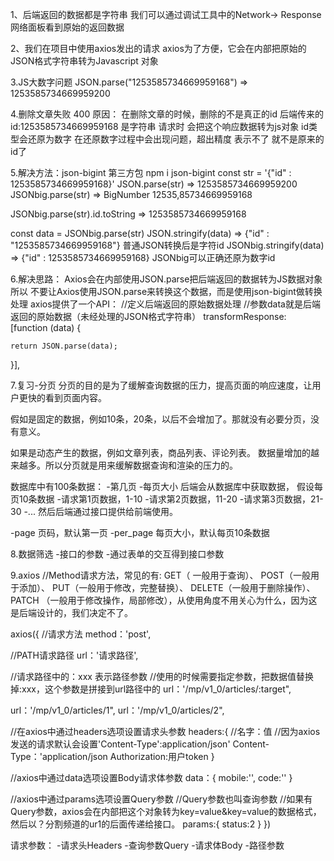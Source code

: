 1、后端返回的数据都是字符串
我们可以通过调试工具中的Network-> Response
网络面板看到原始的返回数据

2、我们在项目中使用axios发出的请求
axios为了方便，它会在内部把原始的JSON格式字符串转为Javascript 对象

3.JS大数字问题
JSON.parse("1253585734669959168")
  =>  1253585734669959200

4.删除文章失败 400 原因：
在删除文章的时候，删除的不是真正的id
后端传来的id:1253585734669959168 是字符串
请求时 会把这个响应数据转为js对象 id类型会还原为数字
在还原数字过程中会出现问题，超出精度 表示不了
就不是原来的id了

5.解决方法：json-bigint 第三方包
npm i json-bigint 
const str = '{"id" : 1253585734669959168}'
JSON.parse(str)     =>  1253585734669959200
JSONbig.parse(str)  =>  BigNumber 12535,85734669959168
<!-- JSONbig会把超出JS安全整数范围的数字转为一种类型为BigNumber的对象 
我们在使用的时候需要把这个BigNumber.toString()就能得到原来正确的数据-->
JSONbig.parse(str).id.toString  =>  1253585734669959168

const data = JSONbig.parse(str)
JSON.stringify(data)  =>  {"id" : "1253585734669959168"} 普通JSON转换后是字符id
JSONbig.stringify(data)  =>  {"id" : 1253585734669959168} JSONbig可以正确还原为数字id

6.解决思路：
Axios会在内部使用JSON.parse把后端返回的数据转为JS数据对象
所以 不要让Axios使用JSON.parse来转换这个数据，而是使用json-bigint做转换处理
axios提供了一个API：
//定义后端返回的原始数据处理
//参数data就是后端返回的原始数据（未经处理的JSON格式字符串）
transformResponse: [function (data) {
  <!-- axios默认在 内部使用JSON.parse 来转换处理原始数据-->

    return JSON.parse(data);
  }],


7.复习-分页
分页的目的是为了缓解查询数据的压力，提高页面的响应速度，让用户更快的看到页面内容。

假如是固定的数据，例如10条，20条，以后不会增加了。那就没有必要分页，没有意义。

如果是动态产生的数据，例如文章列表，商品列表、评论列表。
数据量增加的越来越多。所以分页就是用来缓解数据查询和渲染的压力的。

数据库中有100条数据：
-第几页
-每页大小
后端会从数据库中获取数据，
假设每页10条数据
-请求第1页数据，1-10
-请求第2页数据，11-20
-请求第3页数据，21-30
-...
然后后端通过接口提供给前端使用。

-page     页码，默认第一页
-per_page 每页大小，默认每页10条数据

8.数据筛选
-接口的参数
-通过表单的交互得到接口参数

9.axios
//Method请求方法，常见的有:
GET（ 一般用于查询）、
POST（一般用于添加）、
PUT（一般用于修改，完整替换）、
DELETE（一般用于删除操作）、
PATCH （一般用于修改操作，局部修改），从使用角度不用关心为什么，因为这是后端设计的，我们决定不了。

axios({
  //请求方法
  method：'post',   

  //PATH请求路径
  url：'请求路径',  

  //请求路径中的：xxx 表示路径参数
  //使用的时候需要指定参数，把数据值替换掉:xxx，这个参数是拼接到url路径中的
  url：'/mp/v1_0/articles/:target",

  url：'/mp/v1_0/articles/1",
  url：'/mp/v1_0/articles/2",

  //在axios中通过headers选项设置请求头参数
  headers:{
    //名字：值
    //因为axios发送的请求默认会设置'Content-Type':application/json'
    Content-Type：'application/json
    <!--添加用户身份的代码 放在请求拦截器中 统一处理 -->
    Authorization:用户token
  }

  //axios中通过data选项设置Body请求体参数
  data：{
      mobile:'',
      code:''
  }

  //axios中通过params选项设置Query参数
  //Query参数也叫查询参数
  //如果有Query参数，axios会在内部把这个对象转为key=value&key=value的数据格式，然后以？分割频道的ur1的后面传递给接口。
  params:{
    status:2
  }
})

请求参数：
  -请求头Headers
  -查询参数Query
  -请求体Body
  -路径参数